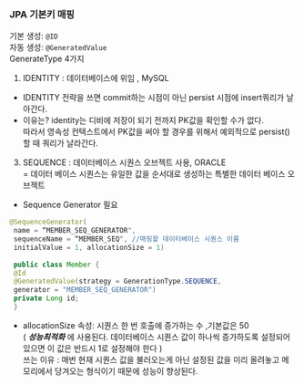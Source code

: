 ### JPA 기본키 매핑

기본 생성: `@ID`   
자동 생성: `@GeneratedValue`   
GenerateType 4가지
1. IDENTITY : 데이터베이스에 위임 , MySQL
- IDENTITY 전략을 쓰면 commit하는 시점이 아닌 persist 시점에 insert쿼리가 날아간다.
- 이유는? identity는 디비에 저장이 되기 전까지 PK값을 확인할 수가 없다.   
  따라서 영속성 컨텍스트에서 PK값을 써야 할 경우를 위해서 예외적으로 persist()할 때 쿼리가 날라간다.
  
3. SEQUENCE : 데이터베이스 시퀀스 오브젝트 사용, ORACLE   
= 데이터 베이스 시퀀스는 유일한 값을 순서대로 생성하는 특별한 데이터 베이스 오브젝트
- Sequence Generator 필요
```java
@SequenceGenerator(
 name = “MEMBER_SEQ_GENERATOR",
 sequenceName = “MEMBER_SEQ", //매핑할 데이터베이스 시퀀스 이름
 initialValue = 1, allocationSize = 1)
 
 public class Member {
 @Id
 @GeneratedValue(strategy = GenerationType.SEQUENCE,
 generator = "MEMBER_SEQ_GENERATOR")
 private Long id; 
 }
```

- allocationSize 속성: 시퀀스 한 번 호출에 증가하는 수 ,기본값은 50   
( ***성능최적화*** 에 사용된다. 데이터베이스 시퀀스 값이 하나씩 증가하도록 설정되어있으면 이 값은 반드시 1로 설정해야 한다 )   
쓰는 이유 : 매번 현재 시퀀스 값을 불러오는게 아닌 설정된 값을 미리 올려놓고 메모리에서 당겨오는 형식이기 때문에 성능이 향상된다.

